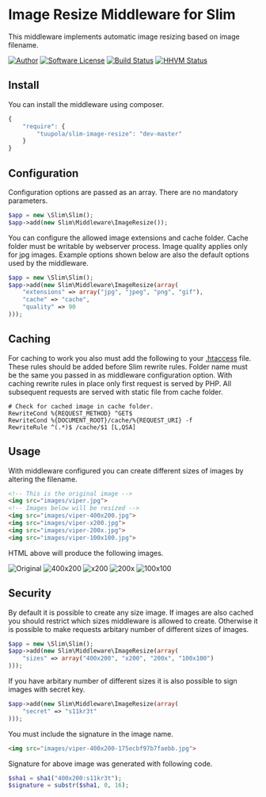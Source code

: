 # Image Resize Middleware for Slim

This middleware implements automatic image resizing based on image filename.

[![Author](http://img.shields.io/badge/author-@tuupola-blue.svg?style=flat-square)](https://twitter.com/tuupola)
[![Software License](https://img.shields.io/badge/license-MIT-brightgreen.svg?style=flat-square)](LICENSE.txt)
[![Build Status](https://img.shields.io/travis/tuupola/slim-image-resize/master.svg?style=flat-square)](https://travis-ci.org/tuupola/slim-image-resize) 
[![HHVM Status](https://img.shields.io/hhvm/tuupola/slim-image-resize.svg?style=flat-square)](http://hhvm.h4cc.de/package/tuupola/slim-image-resize)

## Install

You can install the middleware using composer.

```javascript
{
    "require": {
        "tuupola/slim-image-resize": "dev-master"
    }
}
```

## Configuration

Configuration options are passed as an array. There are no mandatory parameters.

```php
$app = new \Slim\Slim();
$app->add(new Slim\Middleware\ImageResize());
```

You can configure the allowed image extensions and cache folder. Cache folder must be writable by webserver process. Image quality applies only for jpg images. Example options shown below are also the default options used by the middleware.

```php
$app = new \Slim\Slim();
$app->add(new Slim\Middleware\ImageResize(array(
    "extensions" => array("jpg", "jpeg", "png", "gif"),
    "cache" => "cache",
    "quality" => 90
)));
```

## Caching

For caching to work you also must add the following to your [.htaccess](https://github.com/tuupola/slim-image-resize/blob/master/example/.htaccess) file. These rules should be added before Slim rewrite rules. Folder name must be the same you passed in as middleware configuration option. With caching rewrite rules in place only first request is served by PHP. All subsequent requests are served with static file from cache folder.

```
# Check for cached image in cache folder.
RewriteCond %{REQUEST_METHOD} ^GET$
RewriteCond %{DOCUMENT_ROOT}/cache/%{REQUEST_URI} -f
RewriteRule ^(.*)$ /cache/$1 [L,QSA]
```

## Usage

With middleware configured you can create different sizes of images by altering the filename.

```html
<!-- This is the original image -->
<img src="images/viper.jpg">
<!-- Images below will be resized -->
<img src="images/viper-400x200.jpg">
<img src="images/viper-x200.jpg">
<img src="images/viper-200x.jpg">
<img src="images/viper-100x100.jpg">
```

HTML above will produce the following images.

![Original](http://www.appelsiini.net/img/viper.jpg)
![400x200](http://www.appelsiini.net/img/viper-400x200.jpg)
![x200](http://www.appelsiini.net/img/viper-x200.jpg)
![200x](http://www.appelsiini.net/img/viper-200x.jpg)
![100x100](http://www.appelsiini.net/img/viper-100x100.jpg)

## Security

By default it is possible to create any size image. If images are also cached you should restrict which sizes middleware is allowed to create. Otherwise it is possible to make requests arbitary number of different sizes of images.

```php
$app = new \Slim\Slim();
$app->add(new Slim\Middleware\ImageResize(array(
    "sizes" => array("400x200", "x200", "200x", "100x100")
)));
```

If you have arbitary number of different sizes it is also possible to sign images with secret key.

```php
$app->add(new Slim\Middleware\ImageResize(array(
    "secret" => "s11kr3t"
)));
```

You must include the signature in the image name.

```html
<img src="images/viper-400x200-175ecbf97b7faebb.jpg">
```

Signature for above image was generated with following code.

```php
$sha1 = sha1("400x200:s11kr3t");
$signature = substr($sha1, 0, 16);
```
